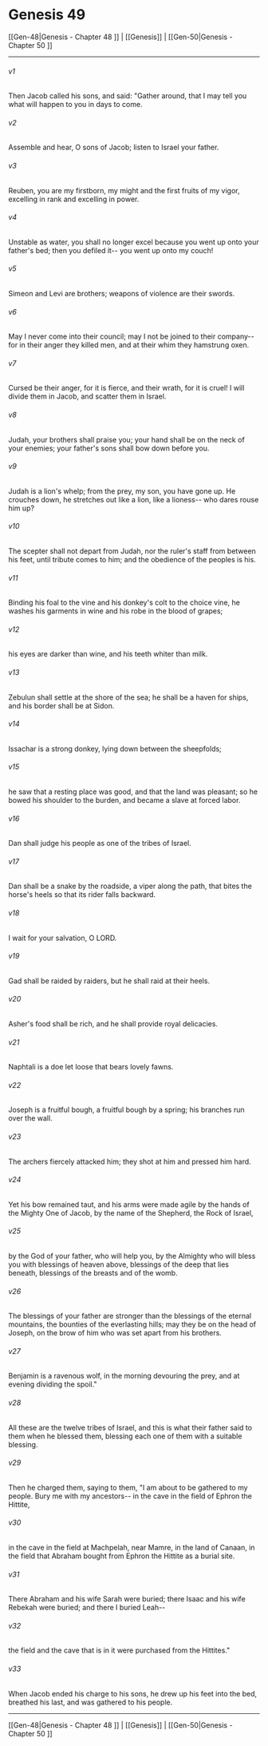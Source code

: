 # Genesis 49

[[Gen-48|Genesis - Chapter 48 ]] | [[Genesis]] | [[Gen-50|Genesis - Chapter 50 ]]
***

###### v1
Then Jacob called his sons, and said: "Gather around, that I may tell you what will happen to you in days to come.
###### v2
Assemble and hear, O sons of Jacob; listen to Israel your father.
###### v3
Reuben, you are my firstborn, my might and the first fruits of my vigor, excelling in rank and excelling in power.
###### v4
Unstable as water, you shall no longer excel because you went up onto your father's bed; then you defiled it-- you went up onto my couch!
###### v5
Simeon and Levi are brothers; weapons of violence are their swords.
###### v6
May I never come into their council; may I not be joined to their company-- for in their anger they killed men, and at their whim they hamstrung oxen.
###### v7
Cursed be their anger, for it is fierce, and their wrath, for it is cruel! I will divide them in Jacob, and scatter them in Israel.
###### v8
Judah, your brothers shall praise you; your hand shall be on the neck of your enemies; your father's sons shall bow down before you.
###### v9
Judah is a lion's whelp; from the prey, my son, you have gone up. He crouches down, he stretches out like a lion, like a lioness-- who dares rouse him up?
###### v10
The scepter shall not depart from Judah, nor the ruler's staff from between his feet, until tribute comes to him; and the obedience of the peoples is his.
###### v11
Binding his foal to the vine and his donkey's colt to the choice vine, he washes his garments in wine and his robe in the blood of grapes;
###### v12
his eyes are darker than wine, and his teeth whiter than milk.
###### v13
Zebulun shall settle at the shore of the sea; he shall be a haven for ships, and his border shall be at Sidon.
###### v14
Issachar is a strong donkey, lying down between the sheepfolds;
###### v15
he saw that a resting place was good, and that the land was pleasant; so he bowed his shoulder to the burden, and became a slave at forced labor.
###### v16
Dan shall judge his people as one of the tribes of Israel.
###### v17
Dan shall be a snake by the roadside, a viper along the path, that bites the horse's heels so that its rider falls backward.
###### v18
I wait for your salvation, O LORD.
###### v19
Gad shall be raided by raiders, but he shall raid at their heels.
###### v20
Asher's food shall be rich, and he shall provide royal delicacies.
###### v21
Naphtali is a doe let loose that bears lovely fawns.
###### v22
Joseph is a fruitful bough, a fruitful bough by a spring; his branches run over the wall.
###### v23
The archers fiercely attacked him; they shot at him and pressed him hard.
###### v24
Yet his bow remained taut, and his arms were made agile by the hands of the Mighty One of Jacob, by the name of the Shepherd, the Rock of Israel,
###### v25
by the God of your father, who will help you, by the Almighty who will bless you with blessings of heaven above, blessings of the deep that lies beneath, blessings of the breasts and of the womb.
###### v26
The blessings of your father are stronger than the blessings of the eternal mountains, the bounties of the everlasting hills; may they be on the head of Joseph, on the brow of him who was set apart from his brothers.
###### v27
Benjamin is a ravenous wolf, in the morning devouring the prey, and at evening dividing the spoil."
###### v28
All these are the twelve tribes of Israel, and this is what their father said to them when he blessed them, blessing each one of them with a suitable blessing.
###### v29
Then he charged them, saying to them, "I am about to be gathered to my people. Bury me with my ancestors-- in the cave in the field of Ephron the Hittite,
###### v30
in the cave in the field at Machpelah, near Mamre, in the land of Canaan, in the field that Abraham bought from Ephron the Hittite as a burial site.
###### v31
There Abraham and his wife Sarah were buried; there Isaac and his wife Rebekah were buried; and there I buried Leah--
###### v32
the field and the cave that is in it were purchased from the Hittites."
###### v33
When Jacob ended his charge to his sons, he drew up his feet into the bed, breathed his last, and was gathered to his people.

***

[[Gen-48|Genesis - Chapter 48 ]] | [[Genesis]] | [[Gen-50|Genesis - Chapter 50 ]]

